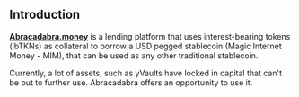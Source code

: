 ## Introduction

__[Abracadabra.money](https://docs.abracadabra.money/)__ is a lending platform that uses interest-bearing tokens (ibTKNs) as collateral to borrow a USD pegged stablecoin (Magic Internet Money - MIM), that can be used as any other traditional stablecoin.

Currently, a lot of assets, such as yVaults have locked in capital that can't be put to further use. Abracadabra offers an opportunity to use it. 
